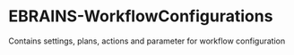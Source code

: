 # EBRAINS-WorkflowConfigurations
Contains settings, plans, actions and parameter for workflow configuration
